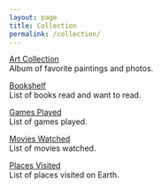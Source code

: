 ```yaml
---
layout: page
title: Collection
permalink: /collection/
---
```


<a href="https://photos.app.goo.gl/Yk3KEZGj9Dd2FnDe9">Art Collection</a>
<br>
Album of favorite paintings and photos.

<a href="https://www.goodreads.com/review/list/95737422?shelf=read&sort=date_added">Bookshelf</a>
<br>
List of books read and want to read.

<a href="https://www.imdb.com/list/ls567765043">Games Played</a>
<br>
List of games played.

<a href="https://www.imdb.com/user/ur85826373/watchlist?sort=date_added%2Cdesc&view=detail">Movies Watched</a>
<br>
List of movies watched.

<a href="https://maps.app.goo.gl/vmtWzydsvTrD4k5t5">Places Visited</a>
<br>
List of places visited on Earth.
